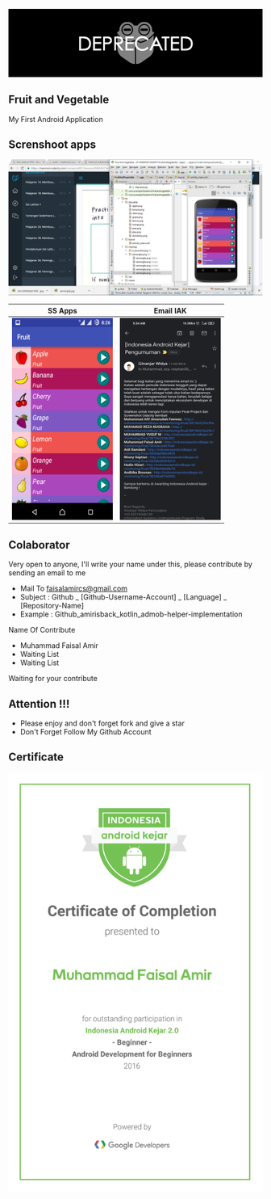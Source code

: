 ![ScreenShoot Apps](https://raw.githubusercontent.com/amirisback/amirisback/master/docs/image/deprecated.png?raw=true)

## Fruit and Vegetable
My First Android Application

## Screnshoot apps
![ScreenShoot Apps](docs/image/ss_1.jpg?raw=true)

| SS Apps |  Email IAK              |
|:------------------:|:----------------------------:|
|<span align="center"><img width="200px" height="400px" src="docs/image/ss_2.png"></span> | <span align="center"><img width="200px" height="400px" src="docs/image/email.jpg"></span> |

## Colaborator
Very open to anyone, I'll write your name under this, please contribute by sending an email to me

- Mail To faisalamircs@gmail.com
- Subject : Github _ [Github-Username-Account] _ [Language] _ [Repository-Name]
- Example : Github_amirisback_kotlin_admob-helper-implementation

Name Of Contribute
- Muhammad Faisal Amir
- Waiting List
- Waiting List

Waiting for your contribute

## Attention !!!
- Please enjoy and don't forget fork and give a star
- Don't Forget Follow My Github Account

## Certificate
![ScreenShoot Apps](docs/image/certificate.jpg?raw=true)
